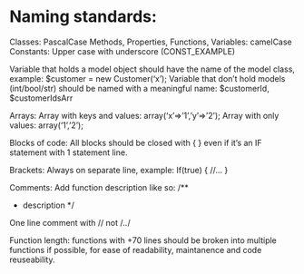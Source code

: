 Naming standards:
=================
Classes: PascalCase
Methods, Properties, Functions, Variables: camelCase
Constants: Upper case with underscore (CONST_EXAMPLE)
 
Variable that holds a model object should have the name of the model class, example:
$customer = new Customer(‘x’);
Variable that don’t hold models (int/bool/str) should be named with a meaningful name: $customerId, $customerIdsArr
 
Arrays:
Array with keys and values: array(‘x’=>’1’,’y’=>’2’);
Array with only values: array(‘1’,’2’);
 
Blocks of code:
All blocks should be closed with { } even if it’s an IF statement with 1 statement line.
 
Brackets:
Always on separate line, example:
If(true)
{
                //…
}
 
Comments:
Add function description like so:
/**
* description
*/
 
One line comment with // not /*..*/
 
Function length: 
functions with +70 lines should be broken into multiple functions if possible, for ease of readability, maintanence and code reuseability.

